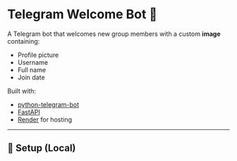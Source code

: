 # Telegram Welcome Bot 🤖

A Telegram bot that welcomes new group members with a custom **image** containing:
- Profile picture
- Username
- Full name
- Join date

Built with:
- [python-telegram-bot](https://python-telegram-bot.org/)
- [FastAPI](https://fastapi.tiangolo.com/)
- [Render](https://render.com/) for hosting

---

## 🔧 Setup (Local)
